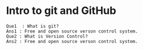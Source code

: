 # Intro to git and GitHub

```
Que1  : What is git?
Ans1 : Free and open source verson control system. 
Que2 : What is Version Control?
Ans2 : Free and open source verson control system.

```